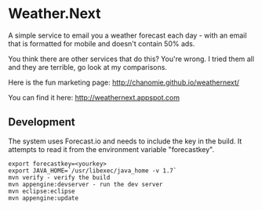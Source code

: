 # Weather.Next

A simple service to email you a weather forecast each day - with an email that is
formatted for mobile and doesn't contain 50% ads.

You think there are other services that do this? You're wrong. 
I tried them all and they are terrible, go look at my comparisons.

Here is the fun marketing page:
http://chanomie.github.io/weathernext/

You can find it here:
http://weathernext.appspot.com

## Development
The system uses Forecast.io and needs to include the key in the build.  It attempts
to read it from the environment variable "forecastkey".

```
export forecastkey=<yourkey>
export JAVA_HOME=`/usr/libexec/java_home -v 1.7`
mvn verify - verify the build
mvn appengine:devserver - run the dev server
mvn eclipse:eclipse
mvn appengine:update
```
